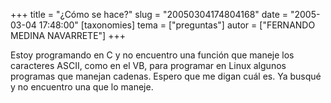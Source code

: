 +++
title = "¿Cómo se hace?"
slug = "20050304174804168"
date = "2005-03-04 17:48:00"
[taxonomies]
tema = ["preguntas"]
autor = ["FERNANDO MEDINA NAVARRETE"]
+++

Estoy programando en C y no encuentro una función que maneje los
caracteres ASCII, como en el VB, para programar en Linux algunos
programas que manejan cadenas. Espero que me digan cuál es. Ya busqué y
no encuentro una que lo maneje.

